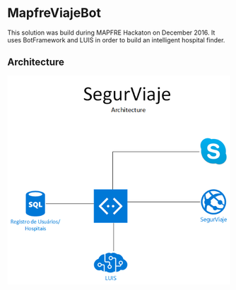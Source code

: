 # MapfreViajeBot

This solution was build during MAPFRE Hackaton on December 2016. It uses BotFramework and LUIS in order to build an intelligent hospital finder.

## Architecture

![Archutecture](/Images/Architecture.png)
